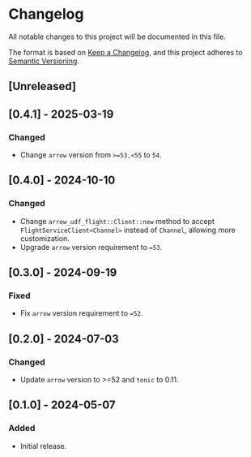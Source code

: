 # Changelog

All notable changes to this project will be documented in this file.

The format is based on [Keep a Changelog](https://keepachangelog.com/en/1.0.0/),
and this project adheres to [Semantic Versioning](https://semver.org/spec/v2.0.0.html).

## [Unreleased]

## [0.4.1] - 2025-03-19

### Changed

- Change `arrow` version from `>=53,<55` to `54`.

## [0.4.0] - 2024-10-10

### Changed

- Change `arrow_udf_flight::Client::new` method to accept `FlightServiceClient<Channel>` instead of `Channel`, allowing more customization.
- Upgrade `arrow` version requirement to `=53`.

## [0.3.0] - 2024-09-19

### Fixed

- Fix `arrow` version requirement to `=52`.

## [0.2.0] - 2024-07-03

### Changed

- Update `arrow` version to >=52 and `tonic` to 0.11.

## [0.1.0] - 2024-05-07

### Added

- Initial release.
